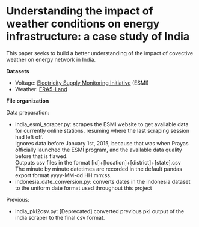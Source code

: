 # Understanding the impact of weather conditions on energy infrastructure: a case study of India
This paper seeks to build a better understanding of the impact of covective weather on energy network in India.

**Datasets**
- Voltage: [Electricity Supply Monitoring Initiative](https://watchyourpower.org/the_initiative.php) (ESMI)
- Weather: [ERA5-Land](https://cds.climate.copernicus.eu/cdsapp#!/dataset/reanalysis-era5-land?tab=overview)

**File organization**

Data preparation:  
- india_esmi_scraper.py: scrapes the ESMI website to get available data for currently online stations, resuming where the last scraping session had left off.  
Ignores data before January 1st, 2015, because that was when Prayas officially launched the ESMI program, and the available data quality before that is flawed.  
Outputs csv files in the format [id]+[location]+[district]+[state].csv  
The minute by minute datetimes are recorded in the default pandas export format yyyy-MM-dd HH:mm:ss.
- indonesia_date_conversion.py: converts dates in the indonesia dataset to the uniform date format used throughout this project

Previous:
- india_pkl2csv.py: [Deprecated] converted previous pkl output of the india scraper to the final csv format.